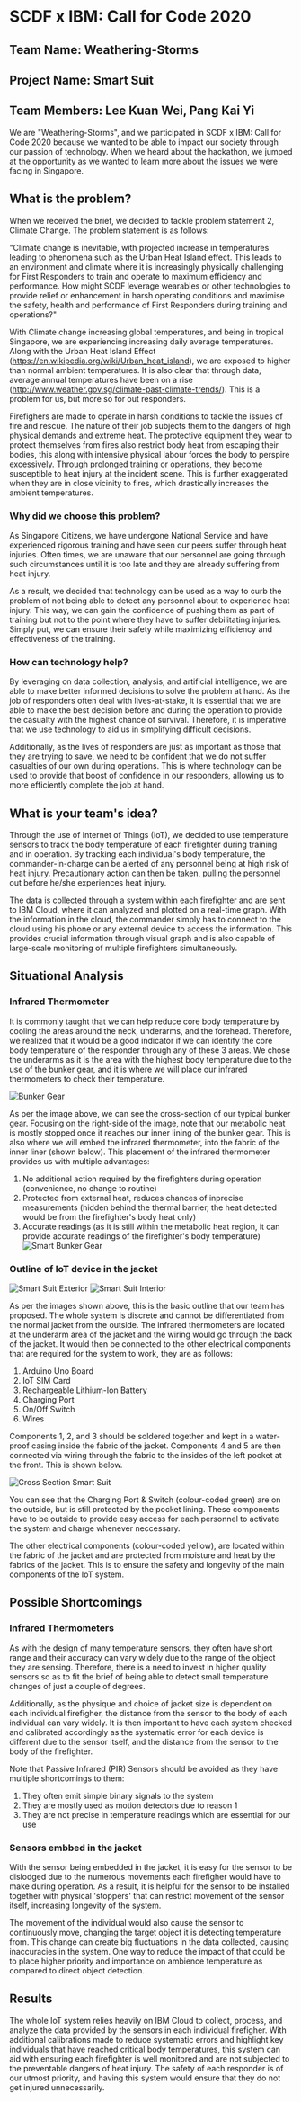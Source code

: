 # SCDF x IBM: Call for Code 2020

## Team Name: Weathering-Storms
## Project Name: Smart Suit
## Team Members: Lee Kuan Wei, Pang Kai Yi

We are "Weathering-Storms", and we participated in SCDF x IBM: Call for Code 2020 because we wanted to be able to impact our society through our passion of technology. When we heard about the hackathon, we jumped at the opportunity as we wanted to learn more about the issues we were facing in Singapore.

## What is the problem?

When we received the brief, we decided to tackle problem statement 2, Climate Change. The problem statement is as follows:

"Climate change is inevitable, with projected increase in temperatures leading to phenomena such as the Urban Heat Island effect. This leads to an environment and climate where it is increasingly physically challenging for First Responders to train and operate to maximum efficiency and performance. How might SCDF leverage wearables or other technologies to provide relief or enhancement in harsh operating conditions and maximise the safety, health and performance of First Responders during training and operations?"

With Climate change increasing global temperatures, and being in tropical Singapore, we are experiencing increasing daily average temperatures. Along with the Urban Heat Island Effect (https://en.wikipedia.org/wiki/Urban_heat_island), we are exposed to higher than normal ambient temperatures. It is also clear that through data, average annual temperatures have been on a rise (http://www.weather.gov.sg/climate-past-climate-trends/). This is a problem for us, but more so for out responders.

Firefighers are made to operate in harsh conditions to tackle the issues of fire and rescue. The nature of their job subjects them to the dangers of high physical demands and extreme heat. The protective equipment they wear to protect themselves from fires also restrict body heat from escaping their bodies, this along with intensive physical labour forces the body to perspire excessively. Through prolonged training or operations, they become susceptible to heat injury at the incident scene. This is further exaggerated when they are in close vicinity to fires, which drastically increases the ambient temperatures.

### Why did we choose this problem?

As Singapore Citizens, we have undergone National Service and have experienced rigorous training and have seen our peers suffer through heat injuries. Often times, we are unaware that our personnel are going through such circumstances until it is too late and they are already suffering from heat injury.

As a result, we decided that technology can be used as a way to curb the problem of not being able to detect any personnel about to experience heat injury. This way, we can gain the confidence of pushing them as part of training but not to the point where they have to suffer debilitating injuries. Simply put, we can ensure their safety while maximizing efficiency and effectiveness of the training.

### How can technology help?

By leveraging on data collection, analysis, and artificial intelligence, we are able to make better informed decisions to solve the problem at hand. As the job of responders often deal with lives-at-stake, it is essential that we are able to make the best decision before and during the operation to provide the casualty with the highest chance of survival. Therefore, it is imperative that we use technology to aid us in simplifying difficult decisions.

Additionally, as the lives of responders are just as important as those that they are trying to save, we need to be confident that we do not suffer casualties of our own during operations. This is where technology can be used to provide that boost of confidence in our responders, allowing us to more efficiently complete the job at hand.

## What is your team's idea?

Through the use of Internet of Things (IoT), we decided to use temperature sensors to track the body temperature of each firefighter during training and in operation. By tracking each individual's body temperature, the commander-in-charge can be alerted of any personnel being at high risk of heat injury. Precautionary action can then be taken, pulling the personnel out before he/she experiences heat injury.

The data is collected through a system within each firefighter and are sent to IBM Cloud, where it can analyzed and plotted on a real-time graph. With the information in the cloud, the commander simply has to connect to the cloud using his phone or any external device to access the information. This provides crucial information through visual graph and is also capable of large-scale monitoring of multiple firefighters simultaneously.

## Situational Analysis

### Infrared Thermometer

It is commonly taught that we can help reduce core body temperature by cooling the areas around the neck, underarms, and the forehead. Therefore, we realized that it would be a good indicator if we can identify the core body temperature of the responder through any of these 3 areas. We chose the underarms as it is the area with the highest body temperature due to the use of the bunker gear, and it is where we will place our infrared thermometers to check their temperature.

![Bunker Gear](bunkergear.jpg)

As per the image above, we can see the cross-section of our typical bunker gear. Focusing on the right-side of the image, note that our metabolic heat is mostly stopped once it reaches our inner lining of the bunker gear. This is also where we will embed the infrared thermometer, into the fabric of the inner liner (shown below). This placement of the infrared thermometer provides us with multiple advantages:

1. No additional action required by the firefighters during operation (convenience, no change to routine)
2. Protected from external heat, reduces chances of inprecise measurements (hidden behind the thermal barrier, the heat detected would be from the firefighter's body heat only)
3. Accurate readings (as it is still within the metabolic heat region, it can provide accurate readings of the firefighter's body temperature)
![Smart Bunker Gear](smartbunkergear.jpg)

### Outline of IoT device in the jacket

![Smart Suit Exterior](smartsuitexterior.jpg)
![Smart Suit Interior](smartsuitinterior.jpg)

As per the images shown above, this is the basic outline that our team has proposed. The whole system is discrete and cannot be differentiated from the normal jacket from the outside. The infrared thermometers are located at the underarm area of the jacket and the wiring would go through the back of the jacket. It would then be connected to the other electrical components that are required for the system to work, they are as follows:

1. Arduino Uno Board
2. IoT SIM Card
3. Rechargeable Lithium-Ion Battery
4. Charging Port
5. On/Off Switch
6. Wires

Components 1, 2, and 3 should be soldered together and kept in a water-proof casing inside the fabric of the jacket. Components 4 and 5 are then connected via wiring through the fabric to the insides of the left pocket at the front. This is shown below.

![Cross Section Smart Suit](crosssectionsmartsuit.jpg)

You can see that the Charging Port & Switch (colour-coded green) are on the outside, but is still protected by the pocket lining. These components have to be outside to provide easy access for each personnel to activate the system and charge whenever neccessary.

The other electrical components (colour-coded yellow), are located within the fabric of the jacket and are protected from moisture and heat by the fabrics of the jacket. This is to ensure the safety and longevity of the main components of the IoT system.

## Possible Shortcomings

### Infrared Thermometers

As with the design of many temperature sensors, they often have short range and their accuracy can vary widely due to the range of the object they are sensing. Therefore, there is a need to invest in higher quality sensors so as to fit the brief of being able to detect small temperature changes of just a couple of degrees.

Additionally, as the physique and choice of jacket size is dependent on each individual firefigher, the distance from the sensor to the body of each individual can vary widely. It is then important to have each system checked and calibrated accordingly as the systematic error for each device is different due to the sensor itself, and the distance from the sensor to the body of the firefighter.

Note that Passive Infrared (PIR) Sensors should be avoided as they have multiple shortcomings to them:
1. They often emit simple binary signals to the system
2. They are mostly used as motion detectors due to reason 1
3. They are not precise in temperature readings which are essential for our use

### Sensors embbed in the jacket

With the sensor being embedded in the jacket, it is easy for the sensor to be dislodged due to the numerous movements each firefigher would have to make during operation. As a result, it is helpful for the sensor to be installed together with physical 'stoppers' that can restrict movement of the sensor itself, increasing longevity of the system.

The movement of the individual would also cause the sensor to continuously move, changing the target object it is detecting temperature from. This change can create big fluctuations in the data collected, causing inaccuracies in the system. One way to reduce the impact of that could be to place higher priority and importance on ambience temperature as compared to direct object detection.

## Results

The whole IoT system relies heavily on IBM Cloud to collect, process, and analyze the data provided by the sensors in each individual firefigher. With additional calibrations made to reduce systematic errors and highlight key individuals that have reached critical body temperatures, this system can aid with ensuring each firefighter is well monitored and are not subjected to the preventable dangers of heat injury. The safety of each responder is of our utmost priority, and having this system would ensure that they do not get injured unnecessarily.
